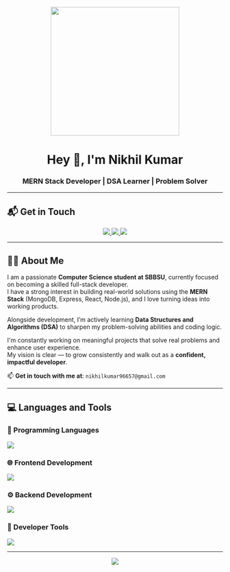 <p align="center">
  <img src="https://cdn.dribbble.com/users/1162077/screenshots/3848914/programmer.gif" width="300" />
</p>

<h1 align="center">Hey 👋, I'm Nikhil Kumar</h1>
<h3 align="center">MERN Stack Developer | DSA Learner | Problem Solver</h3>

---

## 📬 Get in Touch

<p align="center">
  <a href="https://www.linkedin.com/in/your-linkedin/" target="_blank">
    <img src="https://img.shields.io/badge/LinkedIn-%230077B5.svg?&style=for-the-badge&logo=linkedin&logoColor=white" />
  </a>
  <a href="https://instagram.com/your-instagram/" target="_blank">
    <img src="https://img.shields.io/badge/Instagram-%23E4405F.svg?&style=for-the-badge&logo=instagram&logoColor=white" />
  </a>
  <a href="https://twitter.com/your-twitter" target="_blank">
    <img src="https://img.shields.io/badge/Twitter-%231DA1F2.svg?&style=for-the-badge&logo=twitter&logoColor=white" />
  </a>
</p>

---

## 👨‍💻 About Me

I am a passionate **Computer Science student at SBBSU**, currently focused on becoming a skilled full-stack developer.  
I have a strong interest in building real-world solutions using the **MERN Stack** (MongoDB, Express, React, Node.js), and I love turning ideas into working products.

Alongside development, I’m actively learning **Data Structures and Algorithms (DSA)** to sharpen my problem-solving abilities and coding logic.

I'm constantly working on meaningful projects that solve real problems and enhance user experience.  
My vision is clear — to grow consistently and walk out as a **confident, impactful developer**.

📫 **Get in touch with me at**: `nikhilkumar96657@gmail.com`

---

## 💻 Languages and Tools

### 🧠 Programming Languages  
<p>
  <img src="https://skillicons.dev/icons?i=js,java" />
</p>

### 🌐 Frontend Development  
<p>
  <img src="https://skillicons.dev/icons?i=html,css,react,tailwind" />
</p>

### ⚙️ Backend Development  
<p>
  <img src="https://skillicons.dev/icons?i=nodejs,express,mongodb" />
</p>

### 🔧 Developer Tools  
<p>
  <img src="https://skillicons.dev/icons?i=vscode,git,github,postman" />
</p>

---

<p align="center">
  <img src="https://capsule-render.vercel.app/api?type=waving&color=gradient&height=120&section=footer"/>
</p>
